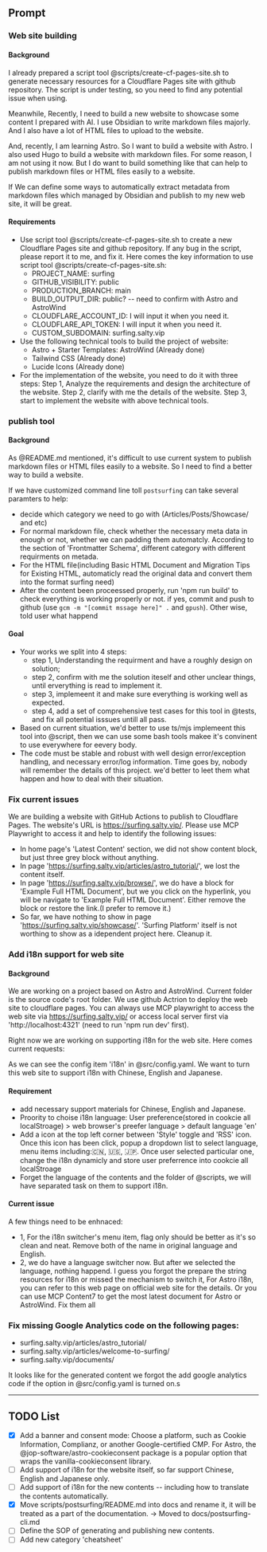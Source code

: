 ## Prompt

### Web site building

#### Background

I already prepared a script tool @scripts/create-cf-pages-site.sh to generate necessary resources for a Cloudflare Pages site with github repository. The script is under testing, so you need to find any potential issue when using.

Meanwhile, Recently, I need to build a new website to showcase some content I prepared with AI. I use Obsidian to write markdown files majorly. And I also have a lot of HTML files to upload to the website.

And, recently, I am learning Astro. So I want to build a website with Astro. I also used Hugo to build a website with markdown files. For some reason, I am not using it now. But I do want to build something like that can help to publish markdown files or HTML files easily to a website.

If We can define some ways to automatically extract metadata from markdown files which managed by Obsidian and publish to my new web site, it will be great.

#### Requirements

- Use script tool @scripts/create-cf-pages-site.sh to create a new Cloudflare Pages site and github repository. If any bug in the script, please report it to me, and fix it. Here comes the key information to use script tool @scripts/create-cf-pages-site.sh:
  - PROJECT_NAME: surfing
  - GITHUB_VISIBILITY: public
  - PRODUCTION_BRANCH: main
  - BUILD_OUTPUT_DIR: public? -- need to confirm with Astro and AstroWind
  - CLOUDFLARE_ACCOUNT_ID: I will input it when you need it.
  - CLOUDFLARE_API_TOKEN: I will input it when you need it.
  - CUSTOM_SUBDOMAIN: surfing.salty.vip
- Use the following technical tools to build the project of website:
  - Astro + Starter Templates: AstroWind (Already done)
  - Tailwind CSS (Already done)
  - Lucide Icons (Already done)
- For the implementation of the website, you need to do it with three steps: Step 1, Analyze the requirements and design the architecture of the website. Step 2, clarify with me the details of the website. Step 3, start to implement the website with above technical tools.

### publish tool

#### Background

As @README.md mentioned, it's difficult to use current system to publish markdown files or HTML files easily to a website. So I need to find a better way to build a website.

If we have customized command line toll `postsurfing` can take several paramters to help:

- decide which category we need to go with (Articles/Posts/Showcase/ and etc)
- For normal markdown file, check whether the necessary meta data in enough or not, whether we can padding them automatcly. According to the section of 'Frontmatter Schema', different category with different requirments on metada.
- For the HTML file(including Basic HTML Document and Migration Tips for Existing HTML, automaticly read the original data and convert them into the format surfing need)
- After the content been proceessed properly, run 'npm run build' to check everything is working properly or not. if yes, commit and push to github (use `gcm -m "[commit mssage here]" .` and `gpush`). Other wise, told user what happend

#### Goal

- Your works we split into 4 steps:
  - step 1, Understanding the requirment and have a roughly design on solution;
  - step 2, confirm with me the solution iteself and other unclear things, until erverything is read to implement it.
  - step 3, implemeent it and make sure everything is working well as expected.
  - step 4, add a set of comprehensive test cases for this tool in @tests, and fix all potential isssues untill all pass.
- Based on current situation, we'd better to use ts/mjs implemeent this tool into @script, then we can use some bash tools makee it's convinent to use everywhere for eevery body.
- The code must be stable and robust with well design error/exception handling, and necessary error/log information. Time goes by, nobody will remember the details of this project. we'd better to leet them what happen and how to deal with their situation.

### Fix current issues

We are building a website with GitHub Actions to publish to Cloudflare Pages. The website's URL is https://surfing.salty.vip/. Please use MCP Playwright to access it and help to identify the following issues:

- In home page's 'Latest Content' section, we did not show content block, but just three grey block without anything.
- In page 'https://surfing.salty.vip/articles/astro_tutorial/', we lost the content itself.
- In page 'https://surfing.salty.vip/browse/', we do have a block for 'Example Full HTML Document', but we you click on the hyperlink, you will be navigate to 'Example Full HTML Document'. Either remove the block or restore the link.(I prefer to remove it.)
- So far, we have nothing to show in page 'https://surfing.salty.vip/showcase/'. 'Surfing Platform' itself is not worthing to show as a idependent project here. Cleanup it.

### Add i18n support for web site

#### Background

We are working on a project based on Astro and AstroWind. Current folder is the source code's root folder. We use github Actrion to deploy the web site to cloudflare pages. You can always use MCP playwright to access the web site via https://surfing.salty.vip/ or access local server first via 'http://localhost:4321' (need to run 'npm run dev' first).

Right now we are working on supporting i18n for the web site. Here comes current requests:

As we can see the config item 'i18n' in @src/config.yaml. We want to turn this web site to support i18n with Chinese, English and Japanese.

#### Requirement

- add necessary support materials for Chinese, English and Japanese.
- Proority to choise i18n language: User preference(stored in cookcie all localStroage) > web browser's preefer language > default language 'en'
- Add a icon at the top left corner between 'Style' toggle and 'RSS' icon. Once this icon has been click, popup a dropdown list to select language, menu items including:🇨🇳, 🇺🇸, 🇯🇵. Once user selected particular one, change the i18n dynamicly and store user preferrence into cookcie all localStroage
- Forget the language of the contents and the folder of @scripts, we will have separated task on them to support i18n.

#### Current issue

A few things need to be enhnaced:

- 1, For the i18n switcher's menu item, flag only should be better as it's so clean and neat. Remove both of the name in original language and English.
- 2, we do have a language switcher now. But after we selected the language, nothing happend. I guess you forgot the prepare the string resources for i18n or missed the mechanism to switch it, For Astro i18n, you can refer to this web page on official web site for the details. Or you can use MCP Content7 to get the most latest document for Astro or AstroWind. Fix them all

### Fix missing Google Analytics code on the following pages:

- surfing.salty.vip/articles/astro_tutorial/
- surfing.salty.vip/articles/welcome-to-surfing/
- surfing.salty.vip/documents/

It looks like for the generated content we forgot the add google analytics code if the option in @src/config.yaml is turned on.s

---

## TODO List

- [x] Add a banner and consent mode: Choose a platform, such as Cookie Information, Complianz, or another Google-certified CMP. For Astro, the @jop-software/astro-cookieconsent package is a popular option that wraps the vanilla-cookieconsent library.
- [ ] Add support of i18n for the website itself, so far support Chinese, English and Japanese only.
- [ ] Add support of i18n for the new contents -- including how to translate the contents automatically.
- [x] Move scripts/postsurfing/README.md into docs and rename it, it will be treated as a part of the documentation. → Moved to docs/postsurfing-cli.md
- [ ] Define the SOP of generating and publishing new contents.
- [ ] Add new category 'cheatsheet'
